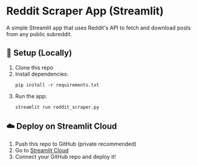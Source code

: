 # Reddit Scraper App (Streamlit)

A simple Streamlit app that uses Reddit's API to fetch and download posts from any public subreddit.

## 🔧 Setup (Locally)

1. Clone this repo
2. Install dependencies:
   ```
   pip install -r requirements.txt
   ```
3. Run the app:
   ```
   streamlit run reddit_scraper.py
   ```

## ☁️ Deploy on Streamlit Cloud

1. Push this repo to GitHub (private recommended)
2. Go to [Streamlit Cloud](https://streamlit.io/cloud)
3. Connect your GitHub repo and deploy it!
